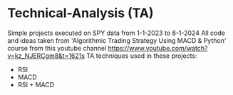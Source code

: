 # Technical-Analysis (TA)
Simple projects executed on SPY data from 1-1-2023 to 8-1-2024
All code and ideas taken from 'Algorithmic Trading Strategy Using MACD & Python' course from this youtube channel https://www.youtube.com/watch?v=kz_NJERCgm8&t=1621s 
TA techniques used in these projects:
- RSI
- MACD
- RSI + MACD
